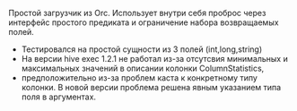 Простой загрузчик из Orc. Использует внутри себя проброс через интерфейс простого предиката и ограничение набора возвращаемых полей.
 * Тестировался на простой сущности из 3 полей (int,long,string)
 * На версии hive exec 1.2.1 не работал из-за отсутсвия минимальных и максимальных значений в описании колонки ColumnStatistics,
 * предположительно из-за проблем каста к конкретному типу колонки. В новой версии проблема решена явным указанием типа поля в аргументах.
